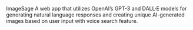 ImageSage
A web app that utilizes OpenAI’s GPT-3 and DALL·E models for generating natural language 
responses and creating unique AI-generated images based on user input with voice search feature.
